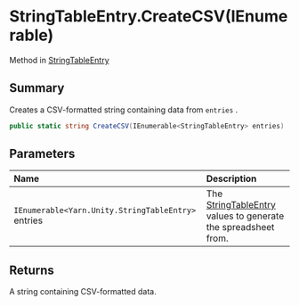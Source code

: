 # StringTableEntry.CreateCSV(IEnumerable<StringTableEntry>)

Method in [StringTableEntry](/docs/api/csharp/yarn.unity.stringtableentry.md)

## Summary


Creates a CSV-formatted string containing data from  `entries` .


```csharp
public static string CreateCSV(IEnumerable<StringTableEntry> entries)
```

## Parameters

|Name|Description|
|:---|:---|
|`IEnumerable<Yarn.Unity.StringTableEntry>` entries|The  <a href="yarn.unity.stringtableentry.md">StringTableEntry</a>  values to generate the spreadsheet from.|

## Returns

A string containing CSV-formatted data.

